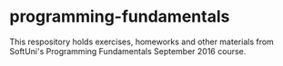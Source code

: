 # programming-fundamentals
This respository holds exercises, homeworks and other materials from SoftUni's Programming Fundamentals September 2016 course.
